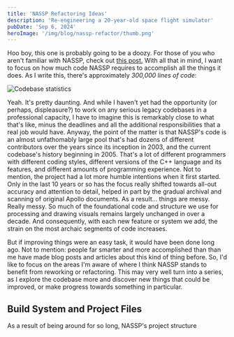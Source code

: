 ```yaml
---
title: 'NASSP Refactoring Ideas'
description: 'Re-engineering a 20-year-old space flight simulator'
pubDate: 'Sep 6, 2024'
heroImage: '/img/blog/nassp-refactor/thumb.png'
---
```


Hoo boy, this one is probably going to be a doozy. For those of you who aren't familiar with NASSP, check out [this post.](/blog/what-is-nassp) With all that in mind, I want to focus on how much code NASSP requires to accomplish all the things it does. As I write this, there's approximately *300,000 lines of code*:

![Codebase statistics](/img/blog/nassp-refactor/nassp_code_count.png)

Yeah. It's pretty daunting. And while I haven't yet had the opportunity (or perhaps, displeasure?) to work on any serious legacy codebases in a professional capacity, I have to imagine this is remarkably close to what that's like, minus the deadlines and all the additional responsibilities that a real job would have. Anyway, the point of the matter is that NASSP's code is an almost unfathomably large pool that's had dozens of different contributors over the years since its inception in 2003, and the current codebase's history beginning in 2005. That's a lot of different programmers with different coding styles, different versions of the C++ language and its features, and different amounts of programming experience. Not to mention, the project had a lot more humble intentions when it first started. Only in the last 10 years or so has the focus really shifted towards all-out accuracy and attention to detail, helped in part by the gradual archival and scanning of original Apollo documents. As a result... things are messy. Really messy. So much of the foundational code and structure we use for processing and drawing visuals remains largely unchanged in over a decade. And consequently, with each new feature or system we add, the strain on the most archaic segments of code increases.

But if improving things were an easy task, it would have been done long ago. Not to mention: people far smarter and more accomplished than than me have made blog posts and articles about this kind of thing before. So, I'd like to focus on the areas I'm aware of where I think NASSP stands to benefit from reworking or refactoring. This may very well turn into a series, as I explore the codebase more and discover new things that could be improved, or make progress towards something in particular.

## Build System and Project Files

As a result of being around for so long, NASSP's project structure